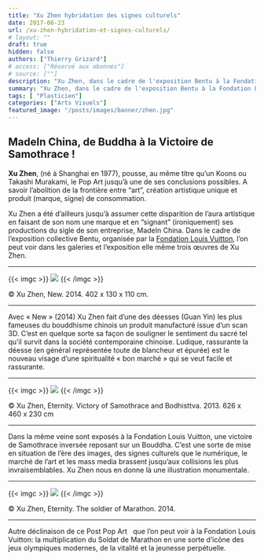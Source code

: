 ```yaml
---
title: "Xu Zhen hybridation des signes culturels"
date: 2017-06-23
url: /xu-zhen-hybridation-et-signes-culturels/
# layout: ""
draft: true
hidden: false
authors: ["Thierry Grizard"]
# access: ["Réservé aux abonnés"]
# source: [""]
description: "Xu Zhen, dans le cadre de l'exposition Bentu à la Fondation Louis Vuitton l'on peut voir trois monumentales productions Post Pop Art de Xu Zhen"
summary: "Xu Zhen, dans le cadre de l'exposition Bentu à la Fondation Louis Vuitton l'on peut voir trois monumentales productions Post Pop Art de Xu Zhen"
tags: [ "Plasticien"]
categories: ["Arts Visuels"]
featured_image: "/posts/images/banner/zhen.jpg"
---
```

## MadeIn China, de Buddha à la Victoire de Samothrace !

**Xu Zhen**, (né à Shanghai en 1977), pousse, au même titre qu’un Koons ou Takashi Murakami, le Pop Art jusqu’à une de ses conclusions possibles. A savoir l’abolition de la frontière entre “art”, création artistique unique et produit (marque, signe) de consommation.

Xu Zhen a été d’ailleurs jusqu’à assumer cette disparition de l’aura artistique en faisant de son nom une marque et en “signant” (ironiquement) ses productions du sigle de son entreprise, MadeIn China. Dans le cadre de l’exposition collective Bentu, organisée par la [Fondation Louis Vuitton](http://www.fondationlouisvuitton.fr/?ref=artefields.net), l’on peut voir dans les galeries et l’exposition elle même trois œuvres de Xu Zhen.

---
{{< imgc >}}
![](/posts/images/zhen/xu-zhen-pop-art-china-sculpture-fondation-louis-vuitton-vuitton-art-contemporary-art.055-683x1024.jpg)
{{< /imgc >}}

© Xu Zhen, New. 2014. 402 x 130 x 110 cm.

---

Avec « New » (2014) Xu Zhen fait d’une des déesses (Guan Yin) les plus fameuses du bouddhisme chinois un produit manufacturé issue d’un scan 3D. C’est en quelque sorte sa façon de souligner le sentiment du sacré tel qu’il survit dans la société contemporaine chinoise. Ludique, rassurante la déesse (en général représentée toute de blancheur et épurée) est le nouveau visage d’une spiritualité « bon marché » qui se veut facile et rassurante.

---
{{< imgc >}}
![](/posts/images/zhen/xu-zhen-pop-art-china-sculpture-fondation-louis-vuitton-vuitton-art-contemporary-art.544.jpg) 
{{< /imgc >}}

© Xu Zhen, Eternity. Victory of Samothrace and Bodhisttva. 2013. 626 x 460 x 230 cm

---

Dans la même veine sont exposés à la Fondation Louis Vuitton, une victoire de Samothrace inversée reposant sur un Bouddha. C’est une sorte de mise en situation de l’ère des images, des signes culturels que le numérique, le marché de l’art et les mass media brassent jusqu’aux collisions les plus invraisemblables. Xu Zhen nous en donne là une illustration monumentale.

---
{{< imgc >}}
![](/posts/images/zhen/xu-zhen-pop-art-china-sculpture-fondation-louis-vuitton-vuitton-art-contemporary-art.543.jpg) 
{{< /imgc >}}

© Xu Zhen, Eternity. The soldier of Marathon. 2014.

---

Autre déclinaison de ce Post Pop Art   que l’on peut voir à la Fondation Louis Vuitton: la multiplication du Soldat de Marathon en une sorte d’icône des jeux olympiques modernes, de la vitalité et la jeunesse perpétuelle.